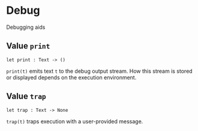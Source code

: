 # Debug
Debugging aids

## Value `print`
``` motoko no-repl
let print : Text -> ()
```

`print(t)` emits text `t` to the debug output stream.
How this stream is stored or displayed depends on the
execution environment.

## Value `trap`
``` motoko no-repl
let trap : Text -> None
```

`trap(t)` traps execution with a user-provided message.
